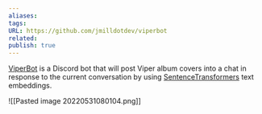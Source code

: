 ```yaml
---
aliases: 
tags: 
URL: https://github.com/jmilldotdev/viperbot
related: 
publish: true
---
```


[ViperBot](https://github.com/jmilldotdev/viperbot) is a Discord bot that will post Viper album covers into a chat in response to the current conversation by using [SentenceTransformers](https://www.sbert.net/) text embeddings.

![[Pasted image 20220531080104.png]]